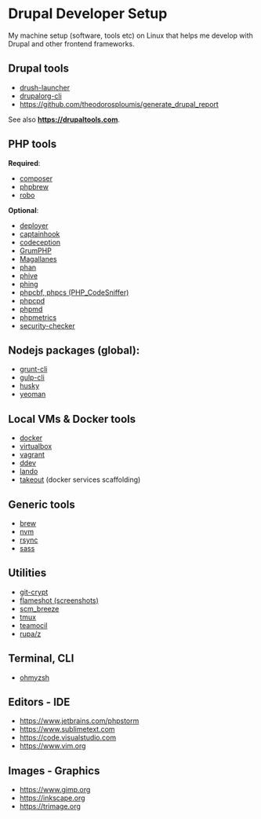 # Drupal Developer Setup
My machine setup (software, tools etc) on Linux that helps me develop with Drupal and other frontend frameworks.


## Drupal tools

- [drush-launcher](https://github.com/drush-ops/drush-launcher)
- [drupalorg-cli](https://github.com/mglaman/drupalorg-cli)
- https://github.com/theodorosploumis/generate_drupal_report

See also **https://drupaltools.com**.


## PHP tools

**Required**:

- [composer](https://getcomposer.org)
- [phpbrew](https://github.com/phpbrew/phpbrew)
- [robo](https://robo.li)

**Optional**:

- [deployer](https://deployer.org)
- [captainhook](https://github.com/captainhookphp/captainhook)
- [codeception](https://github.com/codeception/codeception)
- [GrumPHP](https://github.com/phpro/grumphp)
- [Magallanes](https://github.com/andres-montanez/Magallanes)
- [phan](https://github.com/phan/phan)
- [phive](https://github.com/phar-io/phive)
- [phing](https://www.phing.info)
- [phpcbf, phpcs (PHP_CodeSniffer)](https://github.com/squizlabs/PHP_CodeSniffer)
- [phpcpd](https://github.com/sebastianbergmann/phpcpd)
- [phpmd](https://phpmd.org)
- [phpmetrics](https://github.com/phpmetrics/PhpMetrics)
- [security-checker](https://github.com/enlightn/security-checker)


## Nodejs packages (global):

- [grunt-cli](https://gruntjs.com)
- [gulp-cli](https://gulpjs.com)
- [husky](https://github.com/typicode/husky)
- [yeoman](https://yeoman.io)


## Local VMs & Docker tools

- [docker](https://docs.docker.com)
- [virtualbox](https://www.virtualbox.org)
- [vagrant](https://www.vagrantup.com)
- [ddev](https://ddev.readthedocs.io)
- [lando](https://docs.lando.dev)
- [takeout](https://github.com/tighten/takeout) (docker services scaffolding)


## Generic tools

- [brew](https://brew.sh)
- [nvm](https://github.com/nvm-sh/nvm)
- [rsync](https://rsync.samba.org)
- [sass](https://sass-lang.com)


## Utilities

- [git-crypt](https://github.com/AGWA/git-crypt)
- [flameshot (screenshots)](https://flameshot.org)
- [scm_breeze](https://github.com/scmbreeze/scm_breeze)
- [tmux](https://github.com/tmux/tmux)
- [teamocil](https://github.com/remi/teamocil)
- [rupa/z](https://github.com/rupa/z)

## Terminal, CLI

- [ohmyzsh](https://ohmyz.sh)


## Editors - IDE

- https://www.jetbrains.com/phpstorm
- https://www.sublimetext.com
- https://code.visualstudio.com
- https://www.vim.org

## Images - Graphics

- https://www.gimp.org
- https://inkscape.org
- https://trimage.org
